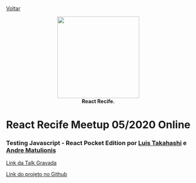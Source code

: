 [Voltar](README.md)

<p align="center">
  <img src="https://i.imgur.com/SQQfeHg.png" height="224" /><br/>
  <span><b>React Recife.</b></span><br/>
</p>
  
# React Recife Meetup 05/2020 Online

### Testing Javascript - React Pocket Edition por [Luis Takahashi](https://www.linkedin.com/in/luis-takahashi/) e [Andre Matulionis](https://www.linkedin.com/in/andremsantos1/)

[Link da Talk Gravada](https://www.youtube.com/watch?v=-oUijG1s9b4)

[Link do projeto no Github](https://github.com/luistak/test-webinar)
